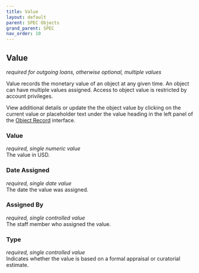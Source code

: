 ```yaml
---
title: Value
layout: default
parent: SPEC Objects
grand_parent: SPEC
nav_order: 10
---
```


## Value
*required for outgoing loans, otherwise optional, multiple values*

Value records the monetary value of an object at any given time. An object can have multiple values assigned. Access to object value is restricted by account privileges. 

View additional details or update the the object value by clicking on the current value or placeholder text under the value heading in the left panel of the [Object Record](https://nypl.github.io/pres-docs/spec/specObjectsObjectRecord.html) interface.


### Value
*required, single numeric value*  
The value in USD. 

### Date Assigned 
*required, single date value*  
The date the value was assigned.

### Assigned By
*required, single controlled value*  
The staff member who assigned the value.

### Type  
*required, single controlled value*  
Indicates whether the value is based on a formal appraisal or curatorial estimate.